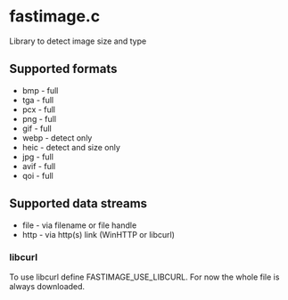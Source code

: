 # fastimage.c

Library to detect image size and type

## Supported formats

* bmp - full
* tga - full
* pcx - full
* png - full
* gif - full
* webp - detect only
* heic - detect and size only
* jpg - full
* avif - full
* qoi - full

## Supported data streams

* file - via filename or file handle
* http - via http(s) link (WinHTTP or libcurl)

### libcurl

To use libcurl define FASTIMAGE_USE_LIBCURL. For now the whole file is always downloaded.
